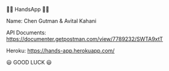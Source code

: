 🙌🏼 HandsApp 🙌🏼

Name:
Chen Gutman & Avital Kahani

API Documents:
https://documenter.getpostman.com/view/7789232/SWTA9xtT

Heroku:
https://hands-app.herokuapp.com/

😃 GOOD LUCK  😃
